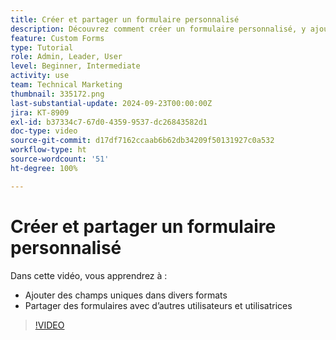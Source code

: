 ```yaml
---
title: Créer et partager un formulaire personnalisé
description: Découvrez comment créer un formulaire personnalisé, y ajouter des champs uniques, et partager des formulaires avec les utilisateurs et les utilisatrices.
feature: Custom Forms
type: Tutorial
role: Admin, Leader, User
level: Beginner, Intermediate
activity: use
team: Technical Marketing
thumbnail: 335172.png
last-substantial-update: 2024-09-23T00:00:00Z
jira: KT-8909
exl-id: b37334c7-67d0-4359-9537-dc26843582d1
doc-type: video
source-git-commit: d17df7162ccaab6b62db34209f50131927c0a532
workflow-type: ht
source-wordcount: '51'
ht-degree: 100%

---
```


# Créer et partager un formulaire personnalisé

Dans cette vidéo, vous apprendrez à :

* Ajouter des champs uniques dans divers formats
* Partager des formulaires avec d’autres utilisateurs et utilisatrices

>[!VIDEO](https://video.tv.adobe.com/v/335172/?quality=12&learn=on&enablevpops)

